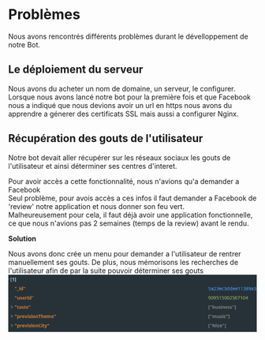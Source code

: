 # Problèmes

 Nous avons rencontrés différents problèmes durant le dévelloppement de notre Bot.

## Le déploiement du serveur

  Nous avons du acheter un nom de domaine, un serveur, le configurer.  
  Lorsque nous avons lancé notre bot pour la première fois et que Facebook nous a indiqué que nous devions avoir un url en https nous avons du apprendre a génerer des certificats SSL mais aussi a configurer Nginx.

## Récupération des gouts de l'utilisateur

 Notre bot devait aller récupérer sur les réseaux sociaux les gouts de l'utilisateur et ainsi déterminer ses centres d'interet.

 Pour avoir accès a cette fonctionnalité, nous n'avions qu'a demander a Facebook  
 Seul problème, pour avois accès a ces infos il faut demander a Facebook de 'review' notre application et nous donner son feu vert.  
 Malheureusement pour cela, il faut déjà avoir une application fonctionnelle, ce que nous n'avions pas 2 semaines (temps de la review) avant le rendu.

 **Solution**

  Nous avons donc crée un menu pour demander a l'utilisateur de rentrer manuellement ses gouts.
  De plus, nous mémorisons les recherches de l'utilisateur afin de par la suite pouvoir déterminer ses gouts
  ![prevision](imgs/prevision.png)


